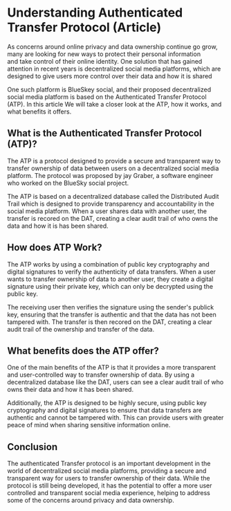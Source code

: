 # Understanding Authenticated Transfer Protocol (Article)

As concerns around online privacy and data ownership continue go grow, 
many are looking for new ways to protect their personal information  
and take control of their online identity. One solution that has gained 
attention in recent years is decentralized social media platforms, which 
are designed to give users more control over their data and how it is shared

One such platform is BlueSkey social, and their proposed decentralized social 
media platform is based on the Authenticated Transfer Protocol (ATP). 
In this article We will take a closer look at the ATP, how it works, and 
what benefits it offers.

## What is the Authenticated Transfer Protocol (ATP)? 

The ATP is a protocol designed to provide a secure and transparent way 
to transfer ownership of data between users on a decentralized social 
media platform. The protocol was proposed by jay Graber, a software engineer 
who worked on the BlueSky social project. 

The ATP is based on a decentralized database called the Distributed Audit Trail 
which is designed to provide transparency and accountability in the social media 
platform. When a user shares data with another user, the transfer is recored on the 
DAT, creating a clear audit trail of who owns the data and how it is has been shared.


## How does ATP Work? 

The ATP works by using a combination of public key cryptography and digital signatures 
to verify the authenticity of data transfers. When a user wants to transfer ownership of data 
to another user, they create a digital signature using their private key, which can only be 
decrypted using the public key.

The receiving user then verifies the signature using the sender's publick key, ensuring that 
the transfer is authentic and that the data has not been tampered with. The transfer is then 
recored on the DAT, creating a clear audit trail of the ownership and transfer of the data.

## What benefits does the ATP offer? 

One of the main benefits of the ATP is that it provides a more transparent 
and user-controlled way to transfer ownership of data. By using a decentralized 
database like the DAT, users can see a clear audit trail of who owns their data 
and how it has been shared. 

Additionally, the ATP is designed to be highly secure, using public key cryptography 
and digital signatures to ensure that data transfers are authentic and cannot be 
tampered with. This can  provide users with greater peace of mind when sharing sensitive 
information online.

## Conclusion 

The authenticated Transfer protocol is an important development in the world 
of decentralized social media platforms, providing a secure and transparent way 
for users to transfer ownership of their data. While the protocol is still being 
developed, it has the potential to offer a more user controlled and transparent 
social media experience, helping to address some of the concerns around privacy 
and data ownership.


